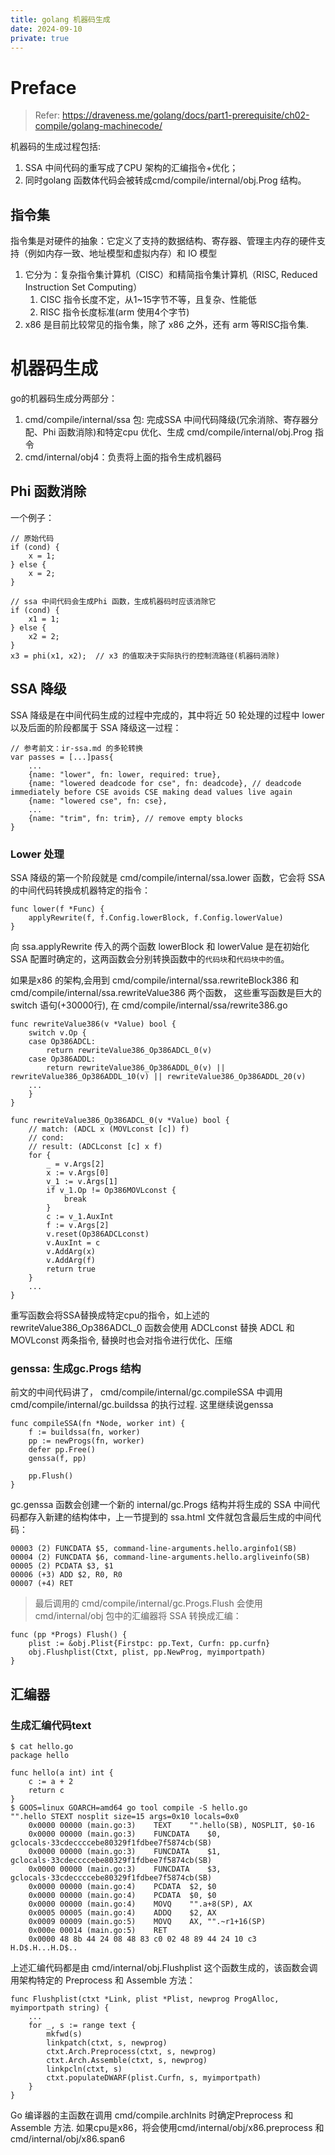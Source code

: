 ```yaml
---
title: golang 机器码生成
date: 2024-09-10
private: true
---
```

# Preface
> Refer: https://draveness.me/golang/docs/part1-prerequisite/ch02-compile/golang-machinecode/

机器码的生成过程包括:
1. SSA 中间代码的重写成了CPU 架构的汇编指令+优化；
2. 同时golang 函数体代码会被转成cmd/compile/internal/obj.Prog 结构。

## 指令集
指令集是对硬件的抽象：它定义了支持的数据结构、寄存器、管理主内存的硬件支持（例如内存一致、地址模型和虚拟内存）和 IO 模型
1. 它分为：复杂指令集计算机（CISC）和精简指令集计算机（RISC, Reduced Instruction Set Computing）
    1. CISC 指令长度不定，从1~15字节不等，且复杂、性能低
    2. RISC 指令长度标准(arm 使用4个字节)
2. x86 是目前比较常见的指令集，除了 x86 之外，还有 arm 等RISC指令集.

# 机器码生成
go的机器码生成分两部分：
1. cmd/compile/internal/ssa 包: 完成SSA 中间代码降级(冗余消除、寄存器分配、Phi 函数消除)和特定cpu 优化、生成 cmd/compile/internal/obj.Prog 指令
2. cmd/internal/obj4：负责将上面的指令生成机器码


## Phi 函数消除 
一个例子：

    // 原始代码
    if (cond) {
        x = 1;
    } else {
        x = 2;
    }

    // ssa 中间代码会生成Phi 函数，生成机器码时应该消除它
    if (cond) {
        x1 = 1;
    } else {
        x2 = 2;
    }
    x3 = phi(x1, x2);  // x3 的值取决于实际执行的控制流路径(机器码消除)

## SSA 降级
SSA 降级是在中间代码生成的过程中完成的，其中将近 50 轮处理的过程中 lower 以及后面的阶段都属于 SSA 降级这一过程：

    // 参考前文：ir-ssa.md 的多轮转换
    var passes = [...]pass{
    	...
    	{name: "lower", fn: lower, required: true},
    	{name: "lowered deadcode for cse", fn: deadcode}, // deadcode immediately before CSE avoids CSE making dead values live again
    	{name: "lowered cse", fn: cse},
    	...
    	{name: "trim", fn: trim}, // remove empty blocks
    }

### Lower 处理
SSA 降级的第一个阶段就是 cmd/compile/internal/ssa.lower 函数，它会将 SSA 的中间代码转换成机器特定的指令：

    func lower(f *Func) {
        applyRewrite(f, f.Config.lowerBlock, f.Config.lowerValue)
    }

向 ssa.applyRewrite 传入的两个函数 lowerBlock 和 lowerValue 是在初始化 SSA 配置时确定的，这两函数会分别转换函数中的`代码块`和`代码块中的值`。

如果是x86 的架构,会用到 cmd/compile/internal/ssa.rewriteBlock386 和 cmd/compile/internal/ssa.rewriteValue386 两个函数，
这些重写函数是巨大的 switch 语句(+30000行), 在 cmd/compile/internal/ssa/rewrite386.go 

    func rewriteValue386(v *Value) bool {
        switch v.Op {
        case Op386ADCL:
            return rewriteValue386_Op386ADCL_0(v)
        case Op386ADDL:
            return rewriteValue386_Op386ADDL_0(v) || rewriteValue386_Op386ADDL_10(v) || rewriteValue386_Op386ADDL_20(v)
        ...
        }
    }

    func rewriteValue386_Op386ADCL_0(v *Value) bool {
        // match: (ADCL x (MOVLconst [c]) f)
        // cond:
        // result: (ADCLconst [c] x f)
        for {
            _ = v.Args[2]
            x := v.Args[0]
            v_1 := v.Args[1]
            if v_1.Op != Op386MOVLconst {
                break
            }
            c := v_1.AuxInt
            f := v.Args[2]
            v.reset(Op386ADCLconst)
            v.AuxInt = c
            v.AddArg(x)
            v.AddArg(f)
            return true
        }
        ...
    }

重写函数会将SSA替换成特定cpu的指令，如上述的 rewriteValue386_Op386ADCL_0 函数会使用 ADCLconst 替换 ADCL 和 MOVLconst 两条指令, 替换时也会对指令进行优化、压缩

### genssa: 生成gc.Progs 结构
前文的中间代码讲了， cmd/compile/internal/gc.compileSSA 中调用 cmd/compile/internal/gc.buildssa 的执行过程.
这里继续说genssa

    func compileSSA(fn *Node, worker int) {
        f := buildssa(fn, worker)
        pp := newProgs(fn, worker)
        defer pp.Free()
        genssa(f, pp)

        pp.Flush()
    }

gc.genssa 函数会创建一个新的 internal/gc.Progs 结构并将生成的 SSA 中间代码都存入新建的结构体中，上一节提到的 ssa.html 文件就包含最后生成的中间代码：

    00003 (2) FUNCDATA $5, command-line-arguments.hello.arginfo1(SB)
    00004 (2) FUNCDATA $6, command-line-arguments.hello.argliveinfo(SB)
    00005 (2) PCDATA $3, $1
    00006 (+3) ADD $2, R0, R0
    00007 (+4) RET

> 最后调用的 cmd/compile/internal/gc.Progs.Flush 会使用 cmd/internal/obj 包中的汇编器将 SSA 转换成汇编：

    func (pp *Progs) Flush() {
        plist := &obj.Plist{Firstpc: pp.Text, Curfn: pp.curfn}
        obj.Flushplist(Ctxt, plist, pp.NewProg, myimportpath)
    }

## 汇编器 
### 生成汇编代码text

    $ cat hello.go
    package hello

    func hello(a int) int {
        c := a + 2
        return c
    }
    $ GOOS=linux GOARCH=amd64 go tool compile -S hello.go
    "".hello STEXT nosplit size=15 args=0x10 locals=0x0
        0x0000 00000 (main.go:3)	TEXT	"".hello(SB), NOSPLIT, $0-16
        0x0000 00000 (main.go:3)	FUNCDATA	$0, gclocals·33cdeccccebe80329f1fdbee7f5874cb(SB)
        0x0000 00000 (main.go:3)	FUNCDATA	$1, gclocals·33cdeccccebe80329f1fdbee7f5874cb(SB)
        0x0000 00000 (main.go:3)	FUNCDATA	$3, gclocals·33cdeccccebe80329f1fdbee7f5874cb(SB)
        0x0000 00000 (main.go:4)	PCDATA	$2, $0
        0x0000 00000 (main.go:4)	PCDATA	$0, $0
        0x0000 00000 (main.go:4)	MOVQ	"".a+8(SP), AX
        0x0005 00005 (main.go:4)	ADDQ	$2, AX
        0x0009 00009 (main.go:5)	MOVQ	AX, "".~r1+16(SP)
        0x000e 00014 (main.go:5)	RET
        0x0000 48 8b 44 24 08 48 83 c0 02 48 89 44 24 10 c3     H.D$.H...H.D$..

上述汇编代码都是由 cmd/internal/obj.Flushplist 这个函数生成的，该函数会调用架构特定的 Preprocess 和 Assemble 方法：

    func Flushplist(ctxt *Link, plist *Plist, newprog ProgAlloc, myimportpath string) {
        ...
        for _, s := range text {
            mkfwd(s)
            linkpatch(ctxt, s, newprog)
            ctxt.Arch.Preprocess(ctxt, s, newprog)
            ctxt.Arch.Assemble(ctxt, s, newprog)
            linkpcln(ctxt, s)
            ctxt.populateDWARF(plist.Curfn, s, myimportpath)
        }
    }

Go 编译器的主函数在调用 cmd/compile.archInits 时确定Preprocess 和 Assemble 方法. 如果cpu是x86，将会使用cmd/internal/obj/x86.preprocess 和 cmd/internal/obj/x86.span6